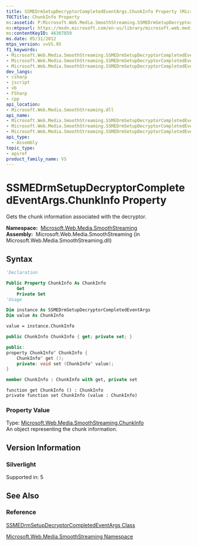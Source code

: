 ```yaml
---
title: SSMEDrmSetupDecryptorCompletedEventArgs.ChunkInfo Property (Microsoft.Web.Media.SmoothStreaming)
TOCTitle: ChunkInfo Property
ms:assetid: P:Microsoft.Web.Media.SmoothStreaming.SSMEDrmSetupDecryptorCompletedEventArgs.ChunkInfo
ms:mtpsurl: https://msdn.microsoft.com/en-us/library/microsoft.web.media.smoothstreaming.ssmedrmsetupdecryptorcompletedeventargs.chunkinfo(v=VS.95)
ms:contentKeyID: 46307859
ms.date: 05/31/2012
mtps_version: v=VS.95
f1_keywords:
- Microsoft.Web.Media.SmoothStreaming.SSMEDrmSetupDecryptorCompletedEventArgs.get_ChunkInfo
- Microsoft.Web.Media.SmoothStreaming.SSMEDrmSetupDecryptorCompletedEventArgs.set_ChunkInfo
- Microsoft.Web.Media.SmoothStreaming.SSMEDrmSetupDecryptorCompletedEventArgs.ChunkInfo
dev_langs:
- csharp
- jscript
- vb
- FSharp
- cpp
api_location:
- Microsoft.Web.Media.SmoothStreaming.dll
api_name:
- Microsoft.Web.Media.SmoothStreaming.SSMEDrmSetupDecryptorCompletedEventArgs.ChunkInfo
- Microsoft.Web.Media.SmoothStreaming.SSMEDrmSetupDecryptorCompletedEventArgs.get_ChunkInfo
- Microsoft.Web.Media.SmoothStreaming.SSMEDrmSetupDecryptorCompletedEventArgs.set_ChunkInfo
api_type:
  - Assembly
topic_type:
- apiref
product_family_name: VS
---
```


# SSMEDrmSetupDecryptorCompletedEventArgs.ChunkInfo Property

Gets the chunk information associated with the decryptor.

**Namespace:**  [Microsoft.Web.Media.SmoothStreaming](microsoft-web-media-smoothstreaming-namespace_1.md)  
**Assembly:**  Microsoft.Web.Media.SmoothStreaming (in Microsoft.Web.Media.SmoothStreaming.dll)

## Syntax

```vb
'Declaration

Public Property ChunkInfo As ChunkInfo
    Get
    Private Set
'Usage

Dim instance As SSMEDrmSetupDecryptorCompletedEventArgs
Dim value As ChunkInfo

value = instance.ChunkInfo
```

```csharp
public ChunkInfo ChunkInfo { get; private set; }
```

```cpp
public:
property ChunkInfo^ ChunkInfo {
    ChunkInfo^ get ();
    private: void set (ChunkInfo^ value);
}
```

``` fsharp
member ChunkInfo : ChunkInfo with get, private set
```

```jscript
function get ChunkInfo () : ChunkInfo
private function set ChunkInfo (value : ChunkInfo)
```

### Property Value

Type: [Microsoft.Web.Media.SmoothStreaming.ChunkInfo](chunkinfo-class-microsoft-web-media-smoothstreaming_1.md)  
An object representing the chunk information.

## Version Information

### Silverlight

Supported in: 5  

## See Also

### Reference

[SSMEDrmSetupDecryptorCompletedEventArgs Class](ssmedrmsetupdecryptorcompletedeventargs-class-microsoft-web-media-smoothstreaming.md)

[Microsoft.Web.Media.SmoothStreaming Namespace](microsoft-web-media-smoothstreaming-namespace_1.md)

